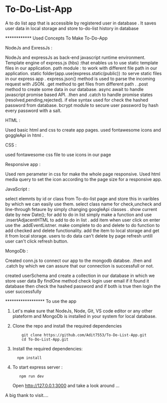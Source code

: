 # To-Do-List-App
A to do list app that is accessible by registered user in database . It saves user data in local storage and store to-do-list history in database 


************   Used Concepts To Make To-Do-App

 

 

NodeJs and ExressJs :

 

NodeJs and expressJs as back-end javascript runtime environment.
Template engine of express.js (hbs) :that enables us to use static template files in our application.
path module : to work with different file path in our application.
static folder(app.use(express.static(public)) :to serve static files in our express app .
express.json() method is used to parse the incoming request with JSON.
.get method to get files from different path .
.post method to create some data in our database.
async await to handle javascript promise based API.
.then and .catch to handle promise states (resolved,pending,rejected).
if else syntax used for check the hashed password from database.
bcrypt module to secure user password by hash every password with a salt.
 

 

 

HTML :

 

Used basic html and css to create app pages.
used fontawesome icons and goggleApi in html .
 

CSS :

 

used fontawesome css file to use icons in our page
 

Responsive app :

 

Used rem perameter in css for make the whole page responsive.
Used html media query to set the icon according to the page size for a responsive app.
 

JavaScript :

 

select elemnts by id or class from To-do-list page and store this in varibles by which we can easily use them.
select class name for check,uncheck and line-through fetaure by simply changing googleApi classes .
show current date by new Date();
for add to do in list simply make a function and use .insertAdjacentHTML to add  to do in list .
add item when user click on enter use the .addEventListner.
make complete to do and delete to do function to add checked and delete functionality.
add the item to local storage and get it from local storage.
users to do data can't delete by page refresh untill user can't click refresh button.
 

 

 

MongoDb :

 

Created conn.js to connect our app to the mongodb databse.
.then and .catch by which we can assure that our connection is successfull or not.
 

created userSchema and create a collection in our database in which we store user data
By findOne method check login user email if it found it database then check the hashed password and if both is true then login the user successfully




******************  To use the app 
1. Let's make sure that NodeJs, Node, Git, VS code editor or any other plateform and MongoDb is installed in your system for local database.
2. Clone the repo and install the required dependencies 
          
           git clone https://github.com/Adit7553/To-Do-List-App.git
           cd To-Do-List-App.git
           
3.  Install the required dependencies:        

          npm install  
          
4. To start express server :

          npm run dev
          
     Open 
     http://127.0.0.1:3000 
     and take a look around  ...
     
     
     
     
 A big thank to visit....    

